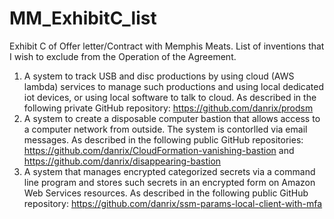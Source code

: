 # MM_ExhibitC_list

Exhibit C of Offer letter/Contract with Memphis Meats.
List of inventions that I wish to exclude from the Operation of the Agreement.

1. A system to track USB and disc productions by using cloud (AWS lambda) services to manage such productions and using local dedicated iot devices, or using local software to talk to cloud. As described in the following private GitHub repository: https://github.com/danrix/prodsm
2. A system to create a disposable computer bastion that allows access to a computer network from outside. The system is contorlled via email messages. As described in the following public GitHub repositories: https://github.com/danrix/CloudFormation-vanishing-bastion and https://github.com/danrix/disappearing-bastion
3. A system that manages encrypted categorized secrets via a command line program and stores such secrets in an encrypted form on Amazon Web Services resources. As described in the following public GitHub repository: https://github.com/danrix/ssm-params-local-client-with-mfa
